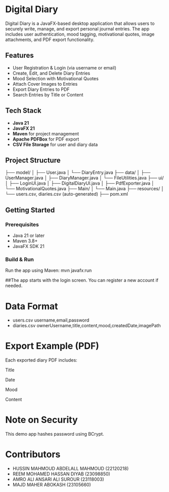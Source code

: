 

#  Digital Diary 

Digital Diary is a JavaFX-based desktop application that allows users to securely write, manage, and export personal journal entries.
The app includes user authentication, mood tagging, motivational quotes, image attachments, and PDF export functionality.

##  Features

-  User Registration & Login (via username or email)
-  Create, Edit, and Delete Diary Entries
-  Mood Selection with Motivational Quotes
-  Attach Cover Images to Entries
-  Export Diary Entries to PDF
-  Search Entries by Title or Content

## Tech Stack

- **Java 21**
- **JavaFX 21**
- **Maven** for project management
- **Apache PDFBox** for PDF export
- **CSV File Storage** for user and diary data

## Project Structure

├── model/
│ ├── User.java
│ └── DiaryEntry.java
├── data/
│ ├── UserManager.java
│ ├── DiaryManager.java
│ └── FileUtilities.java
├── ui/
│ ├── LoginUI.java
│ ├── DigitalDiaryUI.java
│ ├── PdfExporter.java
│ └── MotivationalQuotes.java
├── Main/
│ └── Main.java
├── resources/
│ └── users.csv, diaries.csv (auto-generated)
├── pom.xml

##  Getting Started

### Prerequisites

- Java 21 or later
- Maven 3.8+
- JavaFX SDK 21

### Build & Run

Run the app using Maven:
mvn javafx:run



##The app starts with the login screen. You can register a new account if needed.



# Data Format
- users.csv
username,email,password
- diaries.csv
ownerUsername,title,content,mood,createdDate,imagePath



# Export Example (PDF)
Each exported diary PDF includes:

Title

Date

Mood

Content

# Note on Security
This demo app hashes password using BCrypt.

# Contributors
-  HUSSIN MAHMOUD ABDELALL MAHMOUD (22120218)
-  REEM MOHAMED HASSAN DIYAB (23098850)
-  AMRO ALI ANSARI ALI SUROUR (23118003)
-  MAJD MAHER ABOKASH (23105660)
